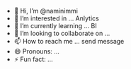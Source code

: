 - 👋 Hi, I’m @naminimmi
- 👀 I’m interested in ... Anlytics
- 🌱 I’m currently learning ... BI
- 💞️ I’m looking to collaborate on ...
- 📫 How to reach me ... send message
- 😄 Pronouns: ...
- ⚡ Fun fact: ...

<!---
naminimmi/naminimmi is a ✨ special ✨ repository because its `README.md` (this file) appears on your GitHub profile.
You can click the Preview link to take a look at your changes.
--->
